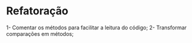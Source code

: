 # Refatoração
1- Comentar os métodos para facilitar a leitura do código;
2- Transformar comparações em métodos;
